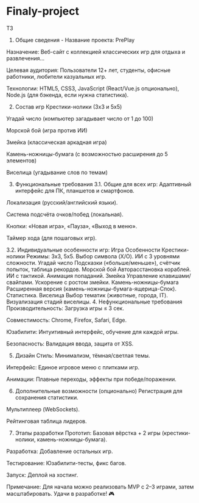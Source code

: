 # Finaly-project
ТЗ 

1. Общие сведения -
Название проекта: PrePlay

Назначение: Веб-сайт с коллекцией классических игр для отдыха и развлечения...

Целевая аудитория: Пользователи 12+ лет, студенты, офисные работники, любители казуальных игр.

Технологии: HTML5, CSS3, JavaScript (React/Vue.js опционально), Node.js (для бэкенда, если нужна статистика).

2. Состав игр
Крестики-нолики (3x3 и 5x5)

Угадай число (компьютер загадывает число от 1 до 100)

Морской бой (игра против ИИ)

Змейка (классическая аркадная игра)

Камень-ножницы-бумага (с возможностью расширения до 5 элементов)

Виселица (угадывание слов по темам)

3. Функциональные требования
3.1. Общие для всех игр:
Адаптивный интерфейс для ПК, планшетов и смартфонов.

Локализация (русский/английский языки).

Система подсчёта очков/побед (локальная).

Кнопки: «Новая игра», «Пауза», «Выход в меню».

Таймер хода (для пошаговых игр).

3.2. Индивидуальные особенности игр:
Игра	Особенности
Крестики-нолики	Режимы: 3x3, 5x5. Выбор символа (X/O). ИИ с 3 уровнями сложности.
Угадай число	Подсказки («больше/меньше»), счётчик попыток, таблица рекордов.
Морской бой	Авторасстановка кораблей. ИИ с тактикой. Анимация попаданий.
Змейка	Управление клавишами/свайпами. Ускорение с ростом змейки.
Камень-ножницы-бумага	Расширенная версия (камень-ножницы-бумага-ящерица-Спок). Статистика.
Виселица	Выбор тематик (животные, города, IT). Визуализация стадий виселицы.
4. Нефункциональные требования
Производительность: Загрузка игры ≤ 3 сек.

Совместимость: Chrome, Firefox, Safari, Edge.

Юзабилити: Интуитивный интерфейс, обучение для каждой игры.

Безопасность: Валидация ввода, защита от XSS.

5. Дизайн
Стиль: Минимализм, тёмная/светлая темы.

Интерфейс: Единое игровое меню с плитками игр.

Анимации: Плавные переходы, эффекты при победе/поражении.

6. Дополнительные возможности (опционально)
Регистрация для сохранения статистики.

Мультиплеер (WebSockets).

Рейтинговая таблица лидеров.

7. Этапы разработки
Прототип: Базовая вёрстка + 2 игры (крестики-нолики, камень-ножницы-бумага).

Разработка: Добавление остальных игр.

Тестирование: Юзабилити-тесты, фикс багов.

Запуск: Деплой на хостинг.

Примечание: Для начала можно реализовать MVP с 2–3 играми, затем масштабировать.
Удачи в разработке! 🎮

